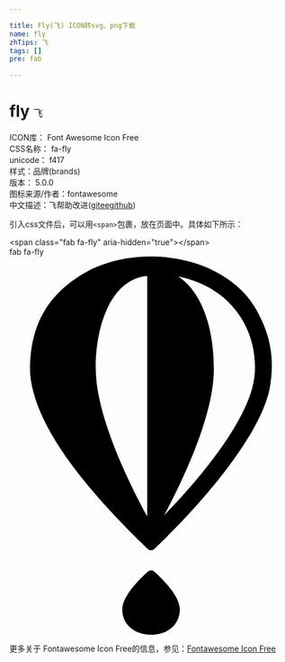 ```yaml
---

title: Fly(飞) ICON转svg、png下载
name: fly
zhTips: 飞
tags: []
pre: fab

---
```


# fly  <small style="font-size: 60%;font-weight: 100">飞</small>


<div class="detail-page">
<p>
<span>
ICON库：
<span class="badge-secondary badge">Font Awesome Icon Free</span> 
</span>
<br/>
<span>
CSS名称：
<span class="badge-secondary badge">fa-fly</span> 
</span>
<br/>
<span>
unicode：
<span class="badge-secondary badge">f417</span> 
<copy-btn content='f417' btn-title=""></copy-btn>
<copy-btn :content='String.fromCodePoint(parseInt("f417", 16))' btn-title="复制U"></copy-btn>
</span><br/><span>样式：<span class="badge-light badge">品牌(brands)</span></span>
<br/>
<span>
版本：
<span class="badge-secondary badge">5.0.0</span> 
</span>
<br/>
<span>图标来源/作者：<span class="badge-light badge">fontawesome</span></span> 
<br/>
<span class="zh-detail">中文描述：<span class="badge-primary badge">飞</span><span class="help-link"><span>帮助改进</span>(<a href="https://gitee.com/liuwave/icon-helper/edit/master/json/fontawesome/brands/fly.json" target="_blank" rel="noopener noreferrer">gitee</a><a href="https://github.com/liuwave/icon-helper/edit/master/json/fontawesome/brands/fly.json" target="_blank" rel="noopener noreferrer">github</a></span>)</span><br/>
</p>
</div>
<div class="alert alert-dark">
  <i class="fab fa-fly fa-xs"></i>
  <i class="fab fa-fly fa-sm"></i>
  <i class="fab fa-fly fa-lg"></i>
  <i class="fab fa-fly fa-2x"></i>
  <i class="fab fa-fly fa-3x"></i>
  <i class="fab fa-fly fa-5x"></i>
  <i class="fab fa-fly fa-7x"></i>
</div>
<div>
  <p>引入css文件后，可以用<code>&lt;span&gt;</code>包裹，放在页面中。具体如下所示：    
  </p>
  <div class="alert alert-primary" style="font-size: 14px">
    &lt;span class="fab fa-fly" aria-hidden="true"&gt;&lt;/span&gt;
    <copy-btn content='<span class="fab fa-fly" aria-hidden="true"></span>'></copy-btn>
  </div>
  <div class="alert alert-secondary">
    <i class="fab fa-fly"
    style="font-size: 24px"
    aria-hidden="true"></i> fab fa-fly
    <copy-btn content="fab fa-fly" btn-title="复制图标名称"></copy-btn>
  </div>
</div>
<div id="svg" class="svg-wrap">
<svg xmlns="http://www.w3.org/2000/svg" viewBox="0 0 384 512"><path d="M197.8 427.8c12.9 11.7 33.7 33.3 33.2 50.7 0 .8-.1 1.6-.1 2.5-1.8 19.8-18.8 31.1-39.1 31-25-.1-39.9-16.8-38.7-35.8 1-16.2 20.5-36.7 32.4-47.6 2.3-2.1 2.7-2.7 5.6-3.6 3.4 0 3.9.3 6.7 2.8zM331.9 67.3c-16.3-25.7-38.6-40.6-63.3-52.1C243.1 4.5 214-.2 192 0c-44.1 0-71.2 13.2-81.1 17.3C57.3 45.2 26.5 87.2 28 158.6c7.1 82.2 97 176 155.8 233.8 1.7 1.6 4.5 4.5 6.2 5.1l3.3.1c2.1-.7 1.8-.5 3.5-2.1 52.3-49.2 140.7-145.8 155.9-215.7 7-39.2 3.1-72.5-20.8-112.5zM186.8 351.9c-28-51.1-65.2-130.7-69.3-189-3.4-47.5 11.4-131.2 69.3-136.7v325.7zM328.7 180c-16.4 56.8-77.3 128-118.9 170.3C237.6 298.4 275 217 277 158.4c1.6-45.9-9.8-105.8-48-131.4 88.8 18.3 115.5 98.1 99.7 153z"/></svg>
</div>
<detail full-name='fa-fly'></detail>
    
<div><p>更多关于  Fontawesome Icon Free的信息，参见：<a target="_blank" href="https://iconhelper.cn/fontawesome.html">Fontawesome Icon Free</a>
</p></div>

